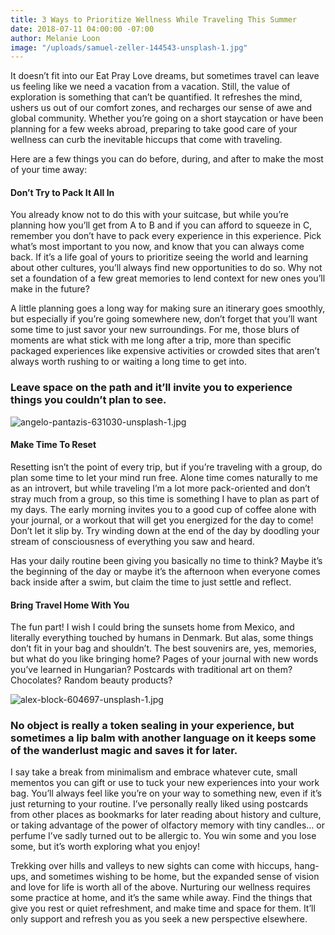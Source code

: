 ```yaml
---
title: 3 Ways to Prioritize Wellness While Traveling This Summer
date: 2018-07-11 04:00:00 -07:00
author: Melanie Loon
image: "/uploads/samuel-zeller-144543-unsplash-1.jpg"
---
```


It doesn’t fit into our Eat Pray Love dreams, but sometimes travel can leave us feeling like we need a vacation from a vacation. Still, the value of exploration is something that can’t be quantified. It refreshes the mind, ushers us out of our comfort zones, and recharges our sense of awe and global community. Whether you’re going on a short staycation or have been planning for a few weeks abroad, preparing to take good care of your wellness can curb the inevitable hiccups that come with traveling.

Here are a few things you can do before, during, and after to make the most of your time away:

#### Don’t Try to Pack It All In

You already know not to do this with your suitcase, but while you’re planning how you’ll get from A to B and if you can afford to squeeze in C, remember you don’t have to pack every experience in this experience. Pick what’s most important to you now, and know that you can always come back. If it’s a life goal of yours to prioritize seeing the world and learning about other cultures, you’ll always find new opportunities to do so. Why not set a foundation of a few great memories to lend context for new ones you’ll make in the future?

A little planning goes a long way for making sure an itinerary goes smoothly, but especially if you’re going somewhere new, don’t forget that you’ll want some time to just savor your new surroundings. For me, those blurs of moments are what stick with me long after a trip, more than specific packaged experiences like expensive activities or crowded sites that aren’t always worth rushing to or waiting a long time to get into.

### Leave space on the path and it’ll invite you to experience things you couldn’t plan to see.

![angelo-pantazis-631030-unsplash-1.jpg](/uploads/angelo-pantazis-631030-unsplash-1.jpg)

#### Make Time To Reset

Resetting isn’t the point of every trip, but if you’re traveling with a group, do plan some time to let your mind run free. Alone time comes naturally to me as an introvert, but while traveling I’m a lot more pack-oriented and don’t stray much from a group, so this time is something I have to plan as part of my days. The early morning invites you to a good cup of coffee alone with your journal, or a workout that will get you energized for the day to come! Don’t let it slip by. Try winding down at the end of the day by doodling your stream of consciousness of everything you saw and heard.

Has your daily routine been giving you basically no time to think? Maybe it’s the beginning of the day or maybe it’s the afternoon when everyone comes back inside after a swim, but claim the time to just settle and reflect.

#### Bring Travel Home With You

The fun part! I wish I could bring the sunsets home from Mexico, and literally everything touched by humans in Denmark. But alas, some things don’t fit in your bag and shouldn’t. The best souvenirs are, yes, memories, but what do you like bringing home? Pages of your journal with new words you’ve learned in Hungarian? Postcards with traditional art on them? Chocolates? Random beauty products? 

![alex-block-604697-unsplash-1.jpg](/uploads/alex-block-604697-unsplash-1.jpg)

### No object is really a token sealing in your experience, but sometimes a lip balm with another language on it keeps some of the wanderlust magic and saves it for later.

I say take a break from minimalism and embrace whatever cute, small mementos you can gift or use to tuck your new experiences into your work bag. You’ll always feel like you’re on your way to something new, even if it’s just returning to your routine. I’ve personally really liked using postcards from other places as bookmarks for later reading about history and culture, or taking advantage of the power of olfactory memory with tiny candles… or perfume I’ve sadly turned out to be allergic to. You win some and you lose some, but it’s worth exploring what you enjoy!

Trekking over hills and valleys to new sights can come with hiccups, hang-ups, and sometimes wishing to be home, but the expanded sense of vision and love for life is worth all of the above. Nurturing our wellness requires some practice at home, and it’s the same while away. Find the things that give you rest or quiet refreshment, and make time and space for them. It’ll only support and refresh you as you seek a new perspective elsewhere.
